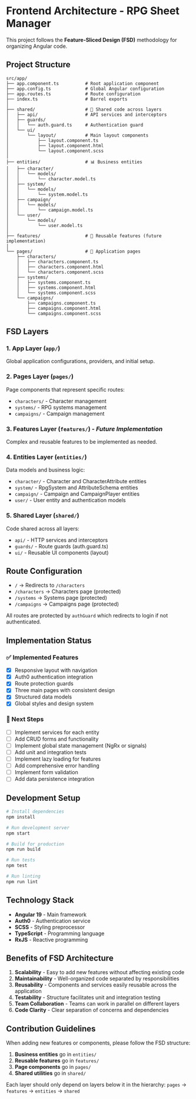 # Frontend Architecture - RPG Sheet Manager

This project follows the **Feature-Sliced Design (FSD)** methodology for organizing Angular code.

## Project Structure

```
src/app/
├── app.component.ts          # Root application component
├── app.config.ts             # Global Angular configuration
├── app.routes.ts             # Route configuration
├── index.ts                  # Barrel exports
│
├── shared/                   # 🔄 Shared code across layers
│   ├── api/                  # API services and interceptors
│   ├── guards/
│   │   └── auth.guard.ts     # Authentication guard
│   └── ui/
│       └── layout/           # Main layout components
│           ├── layout.component.ts
│           ├── layout.component.html
│           └── layout.component.scss
│
├── entities/                 # 📊 Business entities
│   ├── character/
│   │   └── models/
│   │       └── character.model.ts
│   ├── system/
│   │   └── models/
│   │       └── system.model.ts
│   ├── campaign/
│   │   └── models/
│   │       └── campaign.model.ts
│   └── user/
│       └── models/
│           └── user.model.ts
│
├── features/                 # 🔧 Reusable features (future implementation)
│
└── pages/                    # 📄 Application pages
    ├── characters/
    │   ├── characters.component.ts
    │   ├── characters.component.html
    │   └── characters.component.scss
    ├── systems/
    │   ├── systems.component.ts
    │   ├── systems.component.html
    │   └── systems.component.scss
    └── campaigns/
        ├── campaigns.component.ts
        ├── campaigns.component.html
        └── campaigns.component.scss
```

## FSD Layers

### 1. **App Layer** (`app/`)
Global application configurations, providers, and initial setup.

### 2. **Pages Layer** (`pages/`)
Page components that represent specific routes:
- `characters/` - Character management
- `systems/` - RPG systems management
- `campaigns/` - Campaign management

### 3. **Features Layer** (`features/`) - *Future Implementation*
Complex and reusable features to be implemented as needed.

### 4. **Entities Layer** (`entities/`)
Data models and business logic:
- `character/` - Character and CharacterAttribute entities
- `system/` - RpgSystem and AttributeSchema entities
- `campaign/` - Campaign and CampaignPlayer entities
- `user/` - User entity and authentication models

### 5. **Shared Layer** (`shared/`)
Code shared across all layers:
- `api/` - HTTP services and interceptors
- `guards/` - Route guards (auth.guard.ts)
- `ui/` - Reusable UI components (layout)

## Route Configuration

- `/` → Redirects to `/characters`
- `/characters` → Characters page (protected)
- `/systems` → Systems page (protected)
- `/campaigns` → Campaigns page (protected)

All routes are protected by `authGuard` which redirects to login if not authenticated.

## Implementation Status

### ✅ Implemented Features
- [x] Responsive layout with navigation
- [x] Auth0 authentication integration
- [x] Route protection guards
- [x] Three main pages with consistent design
- [x] Structured data models
- [x] Global styles and design system

### 🔄 Next Steps
- [ ] Implement services for each entity
- [ ] Add CRUD forms and functionality
- [ ] Implement global state management (NgRx or signals)
- [ ] Add unit and integration tests
- [ ] Implement lazy loading for features
- [ ] Add comprehensive error handling
- [ ] Implement form validation
- [ ] Add data persistence integration

## Development Setup

```bash
# Install dependencies
npm install

# Run development server
npm start

# Build for production
npm run build

# Run tests
npm test

# Run linting
npm run lint
```

## Technology Stack

- **Angular 19** - Main framework
- **Auth0** - Authentication service
- **SCSS** - Styling preprocessor
- **TypeScript** - Programming language
- **RxJS** - Reactive programming

## Benefits of FSD Architecture

1. **Scalability** - Easy to add new features without affecting existing code
2. **Maintainability** - Well-organized code separated by responsibilities
3. **Reusability** - Components and services easily reusable across the application
4. **Testability** - Structure facilitates unit and integration testing
5. **Team Collaboration** - Teams can work in parallel on different layers
6. **Code Clarity** - Clear separation of concerns and dependencies

## Contribution Guidelines

When adding new features or components, please follow the FSD structure:

1. **Business entities** go in `entities/`
2. **Reusable features** go in `features/`
3. **Page components** go in `pages/`
4. **Shared utilities** go in `shared/`

Each layer should only depend on layers below it in the hierarchy:
`pages` → `features` → `entities` → `shared`
